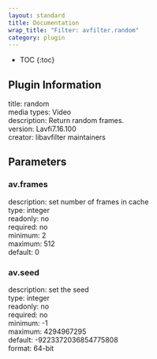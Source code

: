 ```yaml
---
layout: standard
title: Documentation
wrap_title: "Filter: avfilter.random"
category: plugin
---
```

* TOC
{:toc}

## Plugin Information

title: random  
media types:
Video  
description: Return random frames.  
version: Lavfi7.16.100  
creator: libavfilter maintainers  

## Parameters

### av.frames

  
description:
set number of frames in cache  
type: integer  
readonly: no  
required: no  
minimum: 2  
maximum: 512  
default: 0  

### av.seed

  
description:
set the seed  
type: integer  
readonly: no  
required: no  
minimum: -1  
maximum: 4294967295  
default: -9223372036854775808  
format: 64-bit  


